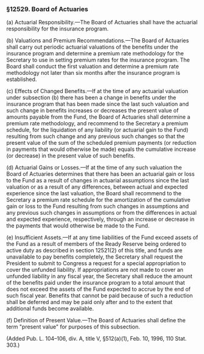 ### §12529. Board of Actuaries ###

(a) Actuarial Responsibility.—The Board of Actuaries shall have the actuarial responsibility for the insurance program.

(b) Valuations and Premium Recommendations.—The Board of Actuaries shall carry out periodic actuarial valuations of the benefits under the insurance program and determine a premium rate methodology for the Secretary to use in setting premium rates for the insurance program. The Board shall conduct the first valuation and determine a premium rate methodology not later than six months after the insurance program is established.

(c) Effects of Changed Benefits.—If at the time of any actuarial valuation under subsection (b) there has been a change in benefits under the insurance program that has been made since the last such valuation and such change in benefits increases or decreases the present value of amounts payable from the Fund, the Board of Actuaries shall determine a premium rate methodology, and recommend to the Secretary a premium schedule, for the liquidation of any liability (or actuarial gain to the Fund) resulting from such change and any previous such changes so that the present value of the sum of the scheduled premium payments (or reduction in payments that would otherwise be made) equals the cumulative increase (or decrease) in the present value of such benefits.

(d) Actuarial Gains or Losses.—If at the time of any such valuation the Board of Actuaries determines that there has been an actuarial gain or loss to the Fund as a result of changes in actuarial assumptions since the last valuation or as a result of any differences, between actual and expected experience since the last valuation, the Board shall recommend to the Secretary a premium rate schedule for the amortization of the cumulative gain or loss to the Fund resulting from such changes in assumptions and any previous such changes in assumptions or from the differences in actual and expected experience, respectively, through an increase or decrease in the payments that would otherwise be made to the Fund.

(e) Insufficient Assets.—If at any time liabilities of the Fund exceed assets of the Fund as a result of members of the Ready Reserve being ordered to active duty as described in section 12521(2) of this title, and funds are unavailable to pay benefits completely, the Secretary shall request the President to submit to Congress a request for a special appropriation to cover the unfunded liability. If appropriations are not made to cover an unfunded liability in any fiscal year, the Secretary shall reduce the amount of the benefits paid under the insurance program to a total amount that does not exceed the assets of the Fund expected to accrue by the end of such fiscal year. Benefits that cannot be paid because of such a reduction shall be deferred and may be paid only after and to the extent that additional funds become available.

(f) Definition of Present Value.—The Board of Actuaries shall define the term "present value" for purposes of this subsection.

(Added Pub. L. 104–106, div. A, title V, §512(a)(1), Feb. 10, 1996, 110 Stat. 303.)